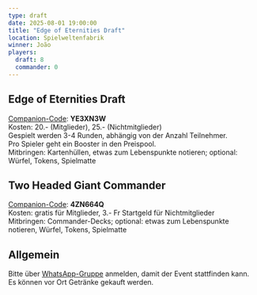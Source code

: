 ```yaml
---
type: draft
date: 2025-08-01 19:00:00
title: "Edge of Eternities Draft"
location: Spielweltenfabrik
winner: João
players:
  draft: 8
  commander: 0
---
```

## Edge of Eternities Draft
[Companion-Code](/faq/#was-hat-es-mit-dem-companion-code-auf-sich): **YE3XN3W** \
Kosten: 20.- (Mitglieder), 25.- (Nichtmitglieder) \
Gespielt werden 3-4 Runden, abhängig von der Anzahl Teilnehmer. \
Pro Spieler geht ein Booster in den Preispool. \
Mitbringen: Kartenhüllen, etwas zum Lebenspunkte notieren; optional: Würfel, Tokens, Spielmatte

## Two Headed Giant Commander
[Companion-Code](/faq/#was-hat-es-mit-dem-companion-code-auf-sich): **4ZN664Q** \
Kosten: gratis für Mitglieder, 3.- Fr Startgeld für Nichtmitglieder \
Mitbringen: Commander-Decks; optional: etwas zum Lebenspunkte notieren, Würfel, Tokens, Spielmatte

## Allgemein
Bitte über [WhatsApp-Gruppe](https://chat.whatsapp.com/HQ7IINFrZB63esDNRqsIUw) anmelden, damit der Event stattfinden kann. \
Es können vor Ort Getränke gekauft werden.
